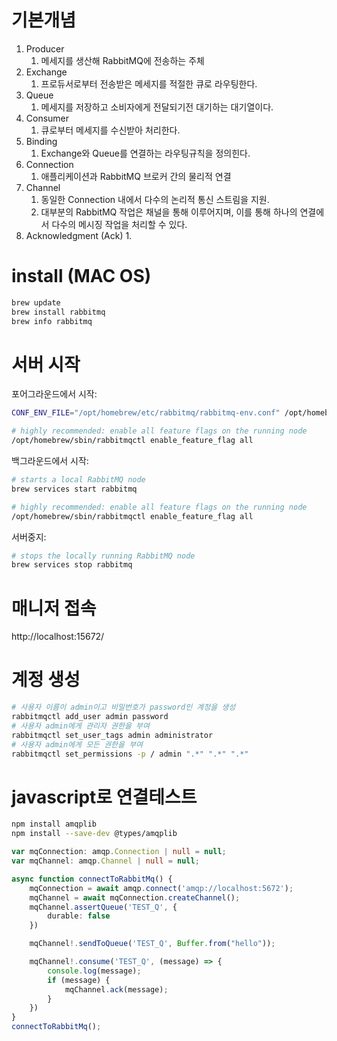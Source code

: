 # 기본개념 
1. Producer 
    1. 메세지를 생산해 RabbitMQ에 전송하는 주체
1. Exchange
    1. 프로듀서로부터 전송받은 메세지를 적절한 큐로 라우팅한다.
1. Queue
    1. 메세지를 저장하고 소비자에게 전달되기전 대기하는 대기열이다. 
1. Consumer
    1. 큐로부터 메세지를 수신받아 처리한다. 
1. Binding
    1. Exchange와 Queue를 연결하는 라우팅규칙을 정의힌다.
1. Connection
    1. 애플리케이션과 RabbitMQ 브로커 간의 물리적 연결
1. Channel
    1. 동일한 Connection 내에서 다수의 논리적 통신 스트림을 지원. 
    1. 대부분의 RabbitMQ 작업은 채널을 통해 이루어지며, 이를 통해 하나의 연결에서 다수의 메시징 작업을 처리할 수 있다.
1. Acknowledgment (Ack)
    1. 


# install (MAC OS)
```bash
brew update
brew install rabbitmq
brew info rabbitmq
```

# 서버 시작 
포어그라운드에서 시작:
```bash
CONF_ENV_FILE="/opt/homebrew/etc/rabbitmq/rabbitmq-env.conf" /opt/homebrew/opt/rabbitmq/sbin/rabbitmq-server

# highly recommended: enable all feature flags on the running node
/opt/homebrew/sbin/rabbitmqctl enable_feature_flag all
```

백그라운드에서 시작:
```bash
# starts a local RabbitMQ node
brew services start rabbitmq

# highly recommended: enable all feature flags on the running node
/opt/homebrew/sbin/rabbitmqctl enable_feature_flag all
```

서버중지:
```bash
# stops the locally running RabbitMQ node
brew services stop rabbitmq
```

# 매니저 접속
http://localhost:15672/

# 계정 생성
```bash
# 사용자 이름이 admin이고 비밀번호가 password인 계정을 생성
rabbitmqctl add_user admin password
# 사용자 admin에게 관리자 권한을 부여
rabbitmqctl set_user_tags admin administrator
# 사용자 admin에게 모든 권한을 부여
rabbitmqctl set_permissions -p / admin ".*" ".*" ".*"
```

# javascript로 연결테스트 
```bash
npm install amqplib 
npm install --save-dev @types/amqplib  
```

```typescript
var mqConnection: amqp.Connection | null = null;
var mqChannel: amqp.Channel | null = null;

async function connectToRabbitMq() {
    mqConnection = await amqp.connect('amqp://localhost:5672');
    mqChannel = await mqConnection.createChannel();
    mqChannel.assertQueue('TEST_Q', {
        durable: false
    })

    mqChannel!.sendToQueue('TEST_Q', Buffer.from("hello"));

    mqChannel!.consume('TEST_Q', (message) => {
        console.log(message);
        if (message) {
            mqChannel.ack(message);
        }
    })    
}
connectToRabbitMq();

```